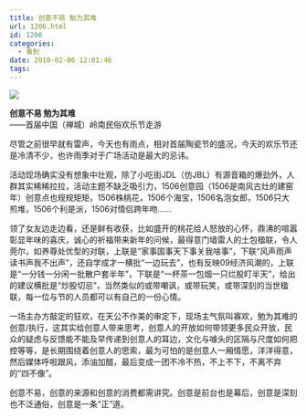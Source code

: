 ```yaml
---
title: 创意不易 勉为其难
url: 1206.html
id: 1206
categories:
  - 看到
date: 2010-02-06 12:01:46
tags:
---
```


![](http://photo.guolaijie.com/rooufer/attachments/month_1002/i20102812216.jpg)  
  

**创意不易 勉为其难**  
——首届中国（禅城）岭南民俗欢乐节走游

  
尽管之前很早就有雷声，今天也有雨点，相对首届陶瓷节的盛况，今天的欢乐节还是冷清不少，也许雨季对于广场活动是最大的忌讳。  
  
活动现场确实没有想象中壮观，除了小吃街JDL（仿JBL）有源音箱的爆劲外，人群其实稀稀拉拉，活动主题不缺乏吸引力，1506创意园（1506是南风古灶的建窑年）创意点也规规矩矩，1506株桃花，1506个海宝，1506名泡女郎，1506只大煎堆，1506个利是派，1506对情侣跨年吻……  
  
领了女友边走边看，还是鲜有收获，比如盛开的桃花给人怒放的心怀，鼎沸的喧嚣彰显年味的喜庆，诚心的祈福带来新年的问候，最得意门墙雷人的土包楹联，令人莞尔，如养尊处优型的对联，上联是“家事国事天下事关我啥事”，下联“风声雨声读书声我不出声”，还自学成才一横批“一边玩去”，也有反映09经济风潮的，上联是“一分钱一分闲一批散户套半年”，下联是“一杯茶一包烟一只烂股盯半天”，给出的建议横批是“炒股切忌”，当然类似的或带嘲讽，或带玩笑，或带深刻的当世楹联，每一位与节的人员都可以有自己的一份心情。  
  
一场主办方敲定的狂欢，在天公不作美的审定下，现场主气氛叫寡欢，勉为其难的创意/执行，这其实给创意人带来思考，创意人的开放如何带领更多民众开放，民众的疑虑与反馈能不能及早传递到创意人的耳边，文化与噱头的区隔与尺度如何把控等等，是长期围绕着创意人的思索，最为可怕的是创意人一厢情愿，洋洋得意，然后媒体呼啦跟风，添油加醋，最后变成一团不冷不热，不上不下，不离不弃的“四不像”。  
  
创意不易，创意的来源和创意的消费都需讲究。创意是前台也是幕后，创意是深刻也不泛通俗，创意是一条“正”道。